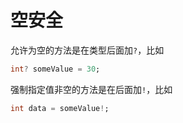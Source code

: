 # 空安全

允许为空的方法是在类型后面加`?`，比如

```dart
int? someValue = 30;
```

强制指定值非空的方法是在后面加`!`，比如

```dart
int data = someValue!; 
```

